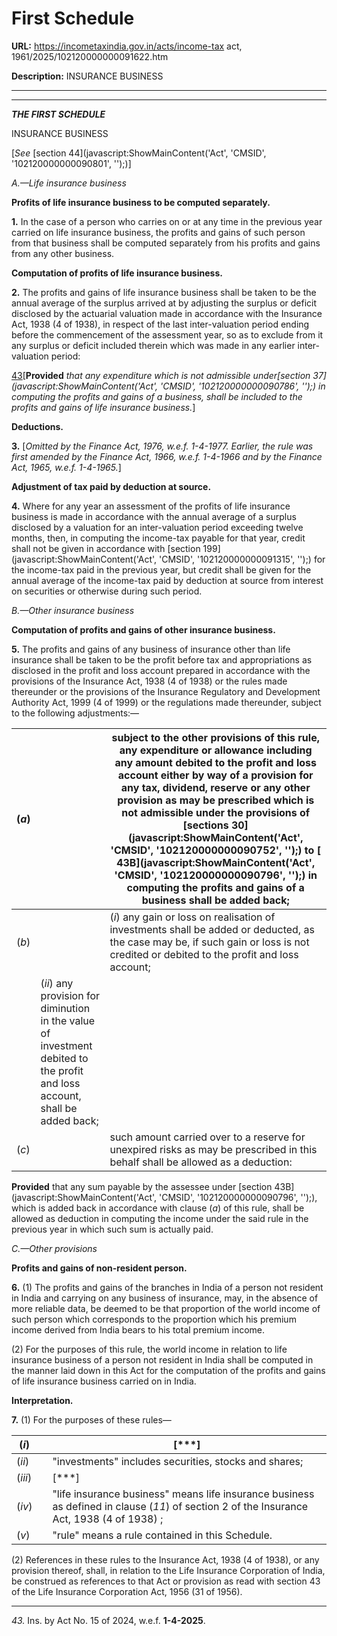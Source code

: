# First Schedule

**URL:** https://incometaxindia.gov.in/acts/income-tax act, 1961/2025/102120000000091622.htm

**Description:** INSURANCE BUSINESS

---

****

**_THE FIRST SCHEDULE_**

INSURANCE BUSINESS

[_See_ [section 44](javascript:ShowMainContent\('Act', 'CMSID', '102120000000090801', ''\);)]

_A.—Life insurance business_

**Profits of life insurance business to be computed separately.**

**1.** In the case of a person who carries on or at any time in the previous year carried on life insurance business, the profits and gains of such person from that business shall be computed separately from his profits and gains from any other business.

**Computation of profits of life insurance business.**

**2.** The profits and gains of life insurance business shall be taken to be the annual average of the surplus arrived at by adjusting the surplus or deficit disclosed by the actuarial valuation made in accordance with the Insurance Act, 1938 (4 of 1938), in respect of the last inter-valuation period ending before the commencement of the assessment year, so as to exclude from it any surplus or deficit included therein which was made in any earlier inter-valuation period:

[43](javascript:ShowFootnote\('fn43'\);)[**Provided** _that any expenditure which is not admissible under[section 37](javascript:ShowMainContent\('Act', 'CMSID', '102120000000090786', ''\);) in computing the profits and gains of a business, shall be included to the profits and gains of life insurance business._]

**Deductions.**

**3.** [_Omitted by the Finance Act, 1976, w.e.f. 1-4-1977. Earlier, the rule was first amended by the Finance Act, 1966, w.e.f. 1-4-1966 and by the Finance Act, 1965, w.e.f. 1-4-1965._]

**Adjustment of tax paid by deduction at source.**

**4.** Where for any year an assessment of the profits of life insurance business is made in accordance with the annual average of a surplus disclosed by a valuation for an inter-valuation period exceeding twelve months, then, in computing the income-tax payable for that year, credit shall not be given in accordance with [section 199](javascript:ShowMainContent\('Act', 'CMSID', '102120000000091315', ''\);) for the income-tax paid in the previous year, but credit shall be given for the annual average of the income-tax paid by deduction at source from interest on securities or otherwise during such period.

_B.—Other insurance business_

**Computation of profits and gains of other insurance business.**

**5.** The profits and gains of any business of insurance other than life insurance shall be taken to be the profit before tax and appropriations as disclosed in the profit and loss account prepared in accordance with the provisions of the Insurance Act, 1938 (4 of 1938) or the rules made thereunder or the provisions of the Insurance Regulatory and Development Authority Act, 1999 (4 of 1999) or the regulations made thereunder, subject to the following adjustments:—

(_a_)|  |  subject to the other provisions of this rule, any expenditure or allowance including any amount debited to the profit and loss account either by way of a provision for any tax, dividend, reserve or any other provision as may be prescribed which is not admissible under the provisions of [sections 30](javascript:ShowMainContent\('Act', 'CMSID', '102120000000090752', ''\);) to [ 43B](javascript:ShowMainContent\('Act', 'CMSID', '102120000000090796', ''\);) in computing the profits and gains of a business shall be added back;  
---|---|---  
(_b_)|  |  (_i_) any gain or loss on realisation of investments shall be added or deducted, as the case may be, if such gain or loss is not credited or debited to the profit and loss account;  
|  |  (_ii_) any provision for diminution in the value of investment debited to the profit and loss account, shall be added back;  
(_c_)|  |  such amount carried over to a reserve for unexpired risks as may be prescribed in this behalf shall be allowed as a deduction:  
  
**Provided** that any sum payable by the assessee under [section 43B](javascript:ShowMainContent\('Act', 'CMSID', '102120000000090796', ''\);), which is added back in accordance with clause (_a_) of this rule, shall be allowed as deduction in computing the income under the said rule in the previous year in which such sum is actually paid.

_C.—Other provisions_

**Profits and gains of non-resident person.**

**6.** (1) The profits and gains of the branches in India of a person not resident in India and carrying on any business of insurance, may, in the absence of more reliable data, be deemed to be that proportion of the world income of such person which corresponds to the proportion which his premium income derived from India bears to his total premium income.

(2) For the purposes of this rule, the world income in relation to life insurance business of a person not resident in India shall be computed in the manner laid down in this Act for the computation of the profits and gains of life insurance business carried on in India.

**Interpretation.**

**7.** (1) For the purposes of these rules—

(_i_)|  |  [***]  
---|---|---  
(_ii_)|  |  "investments" includes securities, stocks and shares;  
(_iii_)|  |  [***]  
(_iv_)|  |  "life insurance business" means life insurance business as defined in clause (_11_) of section 2 of the Insurance Act, 1938 (4 of 1938) ;  
(_v_)|  |  "rule" means a rule contained in this Schedule.  
  
(2) References in these rules to the Insurance Act, 1938 (4 of 1938), or any provision thereof, shall, in relation to the Life Insurance Corporation of India, be construed as references to that Act or provision as read with section 43 of the Life Insurance Corporation Act, 1956 (31 of 1956).

* * *

_43._ Ins. by Act No. 15 of 2024, w.e.f. **1-4-2025**.